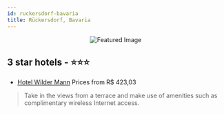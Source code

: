 ```yaml
---
id: ruckersdorf-bavaria
title: Rückersdorf, Bavaria
---
```


<center><img src="https://i.travelapi.com/hotels/25000000/24240000/24233100/24233036/1a1b9122_z.jpg" alt="Featured Image" /></center>


##  3 star hotels - ⭐️⭐️⭐️

-    [Hotel Wilder Mann](https://us.hurb.com/hotels/ruckersdorf/hotel-wilder-mann-JNP-JP795700?cmp=18055) Prices from R$ 423,03
   > Take in the views from a terrace and make use of amenities such as complimentary wireless Internet access.
